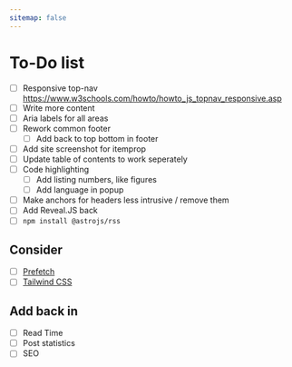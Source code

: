 ```yaml
---
sitemap: false
---
```


# To-Do list

- [ ] Responsive top-nav <https://www.w3schools.com/howto/howto_js_topnav_responsive.asp>
- [ ] Write more content
- [ ] Aria labels for all areas
- [ ] Rework common footer
  - [ ] Add back to top bottom in footer
- [ ] Add site screenshot for itemprop
- [ ] Update table of contents to work seperately
- [ ] Code highlighting
  - [ ] Add listing numbers, like figures
  - [ ] Add language in popup
- [ ] Make anchors for headers less intrusive / remove them
- [ ] Add Reveal.JS back
- [ ] `npm install @astrojs/rss`

## Consider

- [ ] [Prefetch](https://docs.astro.build/en/guides/integrations-guide/prefetch/)
- [ ] [Tailwind CSS](https://tailwindcss.com/)

## Add back in

- [ ] Read Time
- [ ] Post statistics
- [ ] SEO
